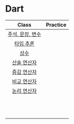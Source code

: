 # Dart

| Class | Practice |
| :---: | :------: |
| [주석, 문장, 변수](./Default/DartDefault.md) |  |
| [타입 추론](./Default/Type_Inference.md) |          |
| [상수](./Default/final,const.md)      |          |
| [산술 연산자](./Default/Arithmetic_Operators.md)      |          |
| [증감 연산자](./Default/Increment_Operator.md)      |          |
| [비교 연산자](./Default/Comparison_Operator.md)      |          |
| [논리 연산자](./Default/Logical_Operator.md)      |          |
|       |          |
|       |          |
|       |          |
|       |          |
|       |          |
|       |          |
|       |          |
|       |          |
|       |          |
|       |          |
|       |          |
|       |          |
